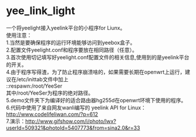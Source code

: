 ﻿yee_link_light
==============

一个将yeelight接入yeelink平台的小程序for Liunx。   
使用注意：   
1.当然是要确保程序的运行环境能够访问到yeebox盒子。   
2.配置文件yeelight.conf和程序要放在相同路径（任意）。   
3.首次使用切记填写好yeelight.conf配置文件的相关信息,使用到的是yeelink平台的开关。    
4.由于程序写得渣，为了防止程序崩溃啥的，如果需要长期在openwrt上运行，建议在/etc/inittab文件中加上   
::respawn:/root/YeeSer   
其中/root/YeeSer为程序的绝对路径。   
5.demo文件夹下为编译好的适合路由器hg255d在openwrt环境下使用的程序。   
6.代码中使用了来自网友wanli编写的 yeelink API for Linux：http://www.codelifeliwan.com/?p=612   
7.演示：http://www.gifshow.com/i/photo/lwx?userId=509321&photoId=5407773&from=sina2.0&r=33    
